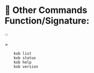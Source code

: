 # &#x1F4D7; Other Commands Function/Signature:        
  
 <span>&#9758;</span>
 
 <span>&#10146;</span>
             
        kob list
        kob status        
        kob help     
        kob version     
